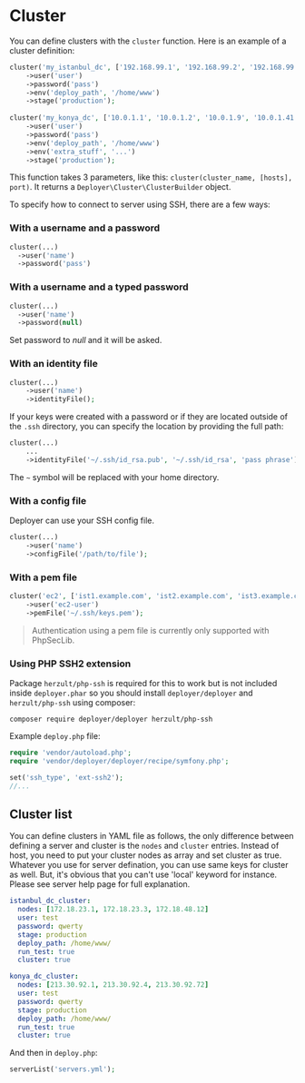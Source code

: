 # Cluster

You can define clusters with the `cluster` function. Here is an example of a cluster definition:

~~~ php
cluster('my_istanbul_dc', ['192.168.99.1', '192.168.99.2', '192.168.99.3', '192.168.99.4'])
    ->user('user')
    ->password('pass')
    ->env('deploy_path', '/home/www')
    ->stage('production');
    
cluster('my_konya_dc', ['10.0.1.1', '10.0.1.2', '10.0.1.9', '10.0.1.41'])
    ->user('user')
    ->password('pass')
    ->env('deploy_path', '/home/www')
    ->env('extra_stuff', '...')
    ->stage('production');
~~~

This function takes 3 parameters, like this: `cluster(cluster_name, [hosts], port)`. It returns a `Deployer\Cluster\ClusterBuilder` object.

To specify how to connect to server using SSH, there are a few ways:

### With a username and a password

~~~ php
cluster(...)
  ->user('name')
  ->password('pass')
~~~

### With a username and a typed password

~~~ php
cluster(...)
  ->user('name')
  ->password(null)
~~~

Set password to *null* and it will be asked.

### With an identity file

~~~ php
cluster(...)
    ->user('name')
    ->identityFile();
~~~

If your keys were created with a password or if they are located outside of the `.ssh` directory, you can specify the location by providing the full path:

~~~ php
cluster(...)
    ...
    ->identityFile('~/.ssh/id_rsa.pub', '~/.ssh/id_rsa', 'pass phrase');
~~~

The `~` symbol  will be replaced with your home directory. 

### With a config file

Deployer can use your SSH config file.

~~~ php
cluster(...)
    ->user('name')
    ->configFile('/path/to/file');
~~~

### With a pem file

~~~ php
cluster('ec2', ['ist1.example.com', 'ist2.example.com', 'ist3.example.com'])
    ->user('ec2-user')
    ->pemFile('~/.ssh/keys.pem');
~~~

> Authentication using a pem file is currently only supported with PhpSecLib.

### Using PHP SSH2 extension

Package `herzult/php-ssh` is required for this to work but is not included inside `deployer.phar` so you should install `deployer/deployer` and `herzult/php-ssh` using composer:

```
composer require deployer/deployer herzult/php-ssh
```
Example `deploy.php` file:

```php
require 'vendor/autoload.php';
require 'vendor/deployer/deployer/recipe/symfony.php';

set('ssh_type', 'ext-ssh2');
//...
```

## Cluster list

You can define clusters in YAML file as follows, the only difference between defining a server and cluster is the `nodes` and `cluster` entries. Instead of host, you need to put your cluster nodes as array and set cluster as true. Whatever you use for server defination, you can use same keys for cluster as well. But, it's obvious that you can't use 'local' keyword for instance. Please see server help page for full explanation.

~~~ yml
istanbul_dc_cluster:
  nodes: [172.18.23.1, 172.18.23.3, 172.18.48.12]
  user: test
  password: qwerty
  stage: production
  deploy_path: /home/www/
  run_test: true
  cluster: true

konya_dc_cluster:
  nodes: [213.30.92.1, 213.30.92.4, 213.30.92.72]
  user: test
  password: qwerty
  stage: production
  deploy_path: /home/www/
  run_test: true
  cluster: true

~~~

And then in `deploy.php`:

~~~ php
serverList('servers.yml');
~~~

